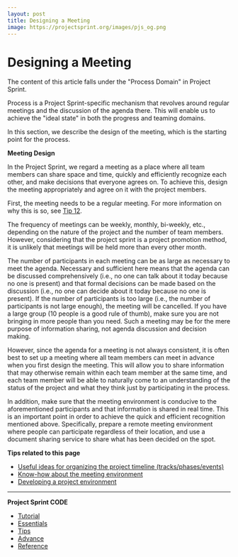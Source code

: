 ```yaml
---
layout: post
title: Designing a Meeting
image: https://projectsprint.org/images/pjs_og.png
---
```


# Designing a Meeting

The content of this article falls under the "Process Domain" in Project Sprint.

Process is a Project Sprint-specific mechanism that revolves around regular meetings and the discussion of the agenda there. This will enable us to achieve the "ideal state" in both the progress and teaming domains.

In this section, we describe the design of the meeting, which is the starting point for the process.

**Meeting Design**

In the Project Sprint, we regard a meeting as a place where all team members can share space and time, quickly and efficiently recognize each other, and make decisions that everyone agrees on. To achieve this, design the meeting appropriately and agree on it with the project members.

First, the meeting needs to be a regular meeting. For more information on why this is so, see [Tip 12](\(../tips/tips12.md\)).

The frequency of meetings can be weekly, monthly, bi-weekly, etc., depending on the nature of the project and the number of team members. However, considering that the project sprint is a project promotion method, it is unlikely that meetings will be held more than every other month.

The number of participants in each meeting can be as large as necessary to meet the agenda. Necessary and sufficient here means that the agenda can be discussed comprehensively (i.e., no one can talk about it today because no one is present) and that formal decisions can be made based on the discussion (i.e., no one can decide about it today because no one is present). If the number of participants is too large (i.e., the number of participants is not large enough), the meeting will be cancelled. If you have a large group (10 people is a good rule of thumb), make sure you are not bringing in more people than you need. Such a meeting may be for the mere purpose of information sharing, not agenda discussion and decision making.

However, since the agenda for a meeting is not always consistent, it is often best to set up a meeting where all team members can meet in advance when you first design the meeting. This will allow you to share information that may otherwise remain within each team member at the same time, and each team member will be able to naturally come to an understanding of the status of the project and what they think just by participating in the process.

In addition, make sure that the meeting environment is conducive to the aforementioned participants and that information is shared in real time. This is an important point in order to achieve the quick and efficient recognition mentioned above. Specifically, prepare a remote meeting environment where people can participate regardless of their location, and use a document sharing service to share what has been decided on the spot.

**Tips related to this page**

* [Useful ideas for organizing the project timeline (tracks/phases/events)](../tips/tips1.md)
* [Know-how about the meeting environment](../../../../../code/tips/tips7.md)
* [Developing a project environment](../tips/tips4.md)

***

**Project Sprint CODE**

* [Tutorial](broken-reference)
* [Essentials](../../../../../code/essentials.md)
* [Tips](../tips/index.md)
* [Advance](../advance.md)
* [Reference](../reference.md)
